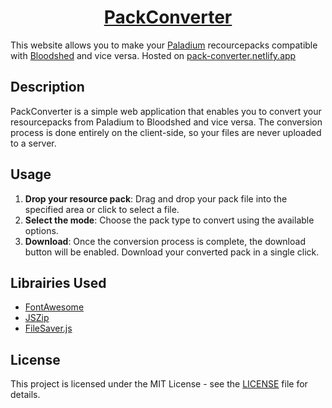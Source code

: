 <div align="center">
    <h1>
        <a href="https://pack-converter.netlify.app/">
            PackConverter
        </a>
    </h1>
</div>


This website allows you to make your [Paladium](https://paladium-pvp.fr/) recourcepacks compatible with [Bloodshed](https://bloodshed.fr/) and vice versa.
Hosted on [pack-converter.netlify.app](https://pack-converter.netlify.app/)

## Description

PackConverter is a simple web application that enables you to convert your resourcepacks from Paladium to Bloodshed and vice versa.
The conversion process is done entirely on the client-side, so your files are never uploaded to a server.

## Usage

1. **Drop your resource pack**: Drag and drop your pack file into the specified area or click to select a file.
2. **Select the mode**: Choose the pack type to convert using the available options.
3. **Download**: Once the conversion process is complete, the download button will be enabled. Download your converted pack in a single click.

## Librairies Used

- [FontAwesome](https://fontawesome.com/)
- [JSZip](https://stuk.github.io/jszip/)
- [FileSaver.js](https://github.com/eligrey/FileSaver.js/)

## License

This project is licensed under the MIT License - see the [LICENSE](LICENSE) file for details.
